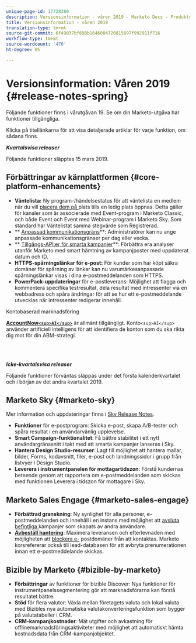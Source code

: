 ```yaml
---
unique-page-id: 17728380
description: Versionsinformation - våren 2019 - Marketo Docs - Produktdokumentation
title: Versionsinformation - våren 2019
translation-type: tm+mt
source-git-commit: 6f49037bf698b1646004720815897f992911f716
workflow-type: tm+mt
source-wordcount: '476'
ht-degree: 0%

---
```



# Versionsinformation: Våren 2019 {#release-notes-spring}

Följande funktioner finns i vårutgåvan 19. Se om din Marketo-utgåva har funktioner tillgängliga.

Klicka på titellänkarna för att visa detaljerade artiklar för varje funktion, om sådana finns.

***Kvartalsvisa releaser***

Följande funktioner släpptes 15 mars 2019.

## Förbättringar av kärnplattformen {#core-platform-enhancements}

* **Väntelista:** Ny program-/händelsestatus för att väntelista en medlem när du vill  [placera dem på ](../../product-docs/core-marketo-concepts/smart-campaigns/program-flow-actions/change-program-status.md) plats tills en ledig plats öppnas. Detta gäller för kanaler som är associerade med Event-program i Marketo Classic, och både Event och Event med Webinar-program i Marketo Sky. Som standard har Väntelistat samma stegvärde som Registrerad.
* ** [Anpassad kommunikationsgräns](../../product-docs/administration/email-setup/enable-communication-limits.md)**: Administratörer kan nu ange anpassade kommunikationsgränser per dag eller vecka.
* ** [Tillgångs-API:er för smarta kampanjer](http://developers.marketo.com/rest-api/assets/campaigns/)**: Förbättra era analyser utanför Marketo med smart hämtning av kampanjposter med uppdaterat datum och ID.
* **HTTPS-spårningslänkar för e-post:** För kunder som har köpt säkra domäner för spårning av länkar kan nu varumärkesanpassade spårningslänkar visas i dina e-postmeddelanden som HTTPS.
* **PowerPack-uppdateringar** för e-postleverans: Möjlighet att flagga och kommentera specifika testresultat, dela resultat med intressenter via en webbadress och spåra ändringar för att se hur ett e-postmeddelande utvecklas när intressenter redigerar innehåll.

Kontobaserad marknadsföring

**[AccountNow`<sup>AI</sup>`](../../product-docs/account-based-marketing/account-profiling/account-profiling-ranking-and-tuning.md)** är allmänt tillgängligt. Konto`<sup>AI</sup>` använder artificiell intelligens för att identifiera de konton som du ska rikta dig mot för din ABM-strategi.

<br> 

***Icke-kvartalsvisa releaser***

Följande funktioner förväntas släppas under det första kalenderkvartalet och i början av det andra kvartalet 2019.

## Marketo Sky {#marketo-sky}

Mer information och uppdateringar finns i [Sky Release Notes](https://help.marketo.com/hc/en-us/articles/360015760534-Q1-Releases).

* **Funktioner** för e-postprogram: Skicka e-post, skapa A/B-tester och spåra resultat i en användarvänlig upplevelse.
* **Smart Campaign-funktionalitet**: Få bättre stabilitet i ett nytt användargränssnitt i takt med att smarta kampanjer lanseras i Sky.
* **Hantera Design Studio-resurser**: Lagt till möjlighet att hantera mallar, bilder, Forms, kodavsnitt, filer, e-post och landningssidor i grupp från listvyer i Design Studio.
* **Leverera i instrumentpanelen för mottagartidszon**: Förstå kundernas beteende genom att rapportera om e-postmeddelanden som skickas med funktionen Leverera i tidszon för mottagare i Sky.

## Marketo Sales Engage {#marketo-sales-engage}

* **Förbättrad granskning**: Ny synlighet för alla personer, e-postmeddelanden och  [](../../product-docs/marketo-sales-connect/templates/view-template-list-as-a-another-user.md) innehåll i en instans med möjlighet att  [avsluta befintliga ](../../product-docs/marketo-sales-connect/campaigns/view-campaigns-list-as-another-user.md)kampanjer som skapats av andra användare.
* **[Avbeställ hantering](../../product-docs/marketo-sales-connect/email/unsubscribes/marketo-unsubscribe-check.md)**: Maximera leveransen och efterlevnaden med möjligheten att  [blockera e-](../../product-docs/marketo-sales-connect/admin/blocked-domains.md) postdomäner från att kontaktas. Marketo korsrefererar också till lead-databasen för att avbryta prenumerationen innan ett e-postmeddelande skickas.

## Bizible by Marketo {#bizible-by-marketo}

* **Förbättringar** av funktioner för bizible Discover: Nya funktioner för instrumentpanelssegmentering gör att marknadsförarna kan förstå resultatet bättre.
* **Stöd** för flera valutor: Växla mellan företagets valuta och lokal valuta med Bizibles nya automatiska valutakonverteringsfunktion som bygger på valutatabeller i CRM.
* **CRM-kampanjkostnader**: Mät utgifter och avkastning för offlinemarknadsföringsaktiviteter med möjlighet att automatiskt hämta kostnadsdata från CRM-kampanjobjektet.

